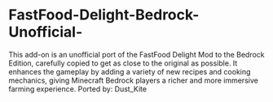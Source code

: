 # FastFood-Delight-Bedrock-Unofficial-
This add-on is an unofficial port of the FastFood Delight Mod to the Bedrock Edition, carefully copied to get as close to the original as possible. It enhances the gameplay by adding a variety of new recipes and cooking mechanics, giving Minecraft Bedrock players a richer and more immersive farming experience.
Ported by: Dust_Kite
